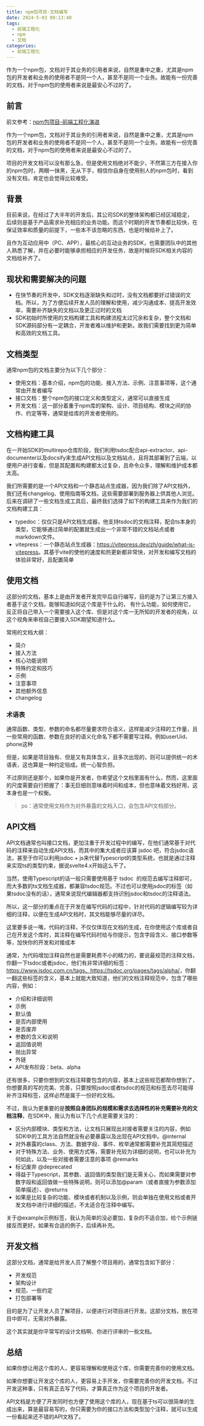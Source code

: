```yaml
---
title: npm包项目-文档编写
date: 2024-5-03 09:13:40
tags:
  - 前端工程化
  - npm
  - 文档
categories:
  - 前端工程化
---
```


作为一个npm包，文档对于其业务的引用者来说，自然是重中之重，尤其是npm包的开发者和业务的使用者不是同一个人，甚至不是同一个业务。故能有一份完善的文档，对于npm包的使用者来说是最安心不过的了。

<!-- more -->

## 前言

前文参考：[npm包项目-前端工程化演进](/2022/05/12/node/node%20c++模块开发：项目搭建/)

作为一个npm包，文档对于其业务的引用者来说，自然是重中之重，尤其是npm包的开发者和业务的使用者不是同一个人，甚至不是同一个业务。故能有一份完善的文档，对于npm包的使用者来说是最安心不过的了。

项目的开发文档可以没有那么急，但是使用文档绝对不能少，不然第三方在接入你的npm包时，两眼一抹黑，无从下手，相信你自身在使用别人的npm包时，看到没有文档，肯定也会觉得比较难受。

## 背景

目前来说，在经过了大半年的开发后，其公司SDK的整体架构都已经区域稳定，后续则是基于产品需求补充相应的业务功能。而这个时期的开发节奏都比较快，在保证效率和质量的前提下，一些本不该忽略的东西，也是时候给补上了。

且作为互动应用中（PC、APP），最核心的互动业务的SDK，也需要团队中的其他人熟悉了解，并在必要时能够承担相应的开发任务，故是时候将SDK相关内容的文档给补齐了。

## 现状和需要解决的问题

- 在快节奏的开发中，SDK文档逐渐缺失和过时，没有文档都要好过错误的文档。所以，为了方便后续开发人员的理解和使用，减少沟通成本、提高开发效率，需要补齐缺失的文档以及更正过时的文档
- SDK初始时所使用的文档构建工具和构建流程太过冗余和复杂，整个文档和SDK源码部分有一定耦合，开发者难以维护和更新。故我们需要找到更为简单和高效的文档工具。

## 文档类型

通常npm包的文档主要分为以下几个部分：

- 使用文档：基本介绍，npm包的功能、接入方法、示例、注意事项等，这个通常由开发者编写
- 接口文档：整个npm包的接口定义和类型定义，通常可以直接生成
- 开发文档：这一部分着重于npm库的架构、设计、项目结构、模块之间的协作、约定等等，通常是给库的开发者使用的。

## 文档构建工具

在一开始SDK的multirepo仓库阶段，我们利用tsdoc配合api-extractor、api-documenter以及docsify来生成API文档以及文档站点，且将其部署到了云端，以便用户进行查看，但是其配置和构建都太过复杂，且命令众多，理解和维护成本都太高。

我们所需要的是一个API文档和一个静态站点生成器，因为我们除了API文档外，我们还有changelog、使用指南等文档，这些需要部署到服务器上供其他人浏览。后来在调研了一些文档生成工具后，最终我们选择了如下的构建工具来作为我们的文档构建工具：

- typedoc：仅仅只是API文档生成器，他支持tsdoc的文档注释，配合ts本身的类型，它能够通过简单的配置就生成出一个非常不错的文档站点或者markdown文件。
- vitepress：一个静态站点生成器：<https://vitepress.dev/zh/guide/what-is-vitepress>。其基于vite的使他的速度和热更新都非常快，对开发和编写文档的体验非常好，且配置简单

## 使用文档

这部分的文档，基本上是由开发者开发完毕后自行编写，目的是为了让第三方接入者基于这个文档，能够知道如何这个库是干什么的， 有什么功能，如何使用它，反正将自己带入一个需要接入这个库、但是对这个库一无所知的开发者的视角，以这个视角来审视自己要接入SDK期望知道什么。

常用的文档大纲：

- 简介
- 接入方法
- 核心功能说明
- 特殊约定和技巧
- 示例
- 注意事项
- 其他额外信息
- changelog

### 术语表

通常函数、类型、参数的命名都尽量要求符合语义，这样能减少注释的工作量，且一些常用的函数、参数在良好的语义化命名下都不需要写注释。例如userUid、phone这种

但是，如果是项目独有、但是又有具体含义，且多次出现的，则可以提供统一的术语表，这也算是一种约定俗成。统一心智负担。

不过原则还是那个，如果你是开发者，你希望这个文档里面有什么，然而，这里面的尺度需要自行把握了：事无巨细则意味着时间和成本，但也意味着文档好用，这本身也是一个权衡。

> ps：通常使用文档作为对外暴露的文档入口，会包含API文档部分。

## API文档

API文档通常也叫接口文档，更加注重于开发过程中的编写，在他们通常基于对代码的注释来自动生成API文档，而其中的集大成者应该算 jsdoc 吧，符合jsdoc语法，甚至于你可以利用jsdoc + js来代替Typescript的类型系统，也就是通过注释来实现ts的类型约束，据说svelte4.x开始这么干了。

当然，使用Typescript的话一般只需要使用基于 tsdoc  的规范去编写注释即可，而大多数的ts文档生成器，都兼容tsdoc规范。不过也可以使用jsdoc的标签（如果tsdoc没有的话），通常来说现代编辑器都支持识别jsdoc和tsdoc的注释语法。

所以，这一部分的重点在于开发在编写代码的过程中，针对代码的逻辑编写较为详细的注释，以便在生成API文档时，其文档能够尽量的详尽。

这里要多说一嘴，代码的注释，不仅仅体现在文档的生成，在你使用这个库或者自己在开发这个库时，其注释在编写代码时给与你提示，包含字段含义、接口参数等等，加快你的开发和对接成本

通常，为代码增加注释自然也是需要耗费不小的精力的，要说最规范的注释文档，你翻一下tsdoc或者jsdoc，他们有非常详细的标签：<https://www.jsdoc.com.cn/tags、https://tsdoc.org/pages/tags/alpha/>，你翻一翻这些标签的含义，基本上就能大致知道，他们的文档注释规范中，包含了哪些内容，例如：

- 介绍和详细说明
- 示例
- 默认值
- 是否内部使用
- 是否废弃
- 参数的含义和说明
- 返回值说明
- 抛出异常
- 外链
- API发布阶段：beta、alpha

还有很多，只要你想到的文档注释要包含的内容，基本上这些规范都帮你想到了，你想要真的写的完美、完善，只要按照jsdoc或者tsdoc的规范和标签去尽可能得补齐注释标签，这样必然是属于一份好的文档。

不过，我认为更重要的是**按照自身团队的规模和需求去选择性的补充需要补充的文档注释**，在SDK中，我认为有以下几个点是需要关注的：

- 区分内部模块、类型和方法，让文档只展现出对接者需要关注的内容，例如SDK中的工具方法自然就没有必要暴露以及出现在API文档中。@internal
- 对外暴露的class、方法、数据字段、事件、枚举通常都需要补充其简短描述
- 对于特殊方法、业务、使用方式等，需要补充较为详细的说明，也可以补充为何如此，以及一些对接者需要注意的事项 @remarks
- 标记废弃 @deprecated
- 得益于Typescript，其参数、返回值的类型我们是无需关心，而如果需要对参数字段和返回值做一些特殊说明，则可以添加@param（或者直接为参数添加简单描述）、@returns
- 如果是比较复杂的功能、模块或者机制以及示例，则会单独在使用文档或者开发文档中进行详细的描述，不太适合在注释中编写。

关于@example示例标签，我认为简单的没必要加，复杂的不适合加，给个示例链接反而更好。如果有合适的例子，后续再补充。

## 开发文档

这部分文档，通常是给开发人员了解整个项目用的，通常包含如下部分：

- 开发规范
- 架构设计
- 规范、一些约定
- 打包部署等

目的是为了让开发人员了解项目，以便进行对项目进行开发。这部分文档，放在项目中即可，无需对外暴露。

这个其实就是你平常写的设计文档啊、你进行评审的一些文档。

## 总结

如果你想让用这个库的人，更容易理解和使用这个库，你需要完善你的使用文档。

如果你想要让开发这个库的人，更容易上手开发，你需要完善你的开发文档，不过开发这种事，只有真正去写了代码，才算真正作为这个项目的开发者。

API文档是方便了开发同时也方便了使用这个库的人，现在基于ts可以很简单的生成出来，算是最容易写的，你只需要为你的接口方法和类型加个注释，就可以生成一份看起来还不错的API文档了。
